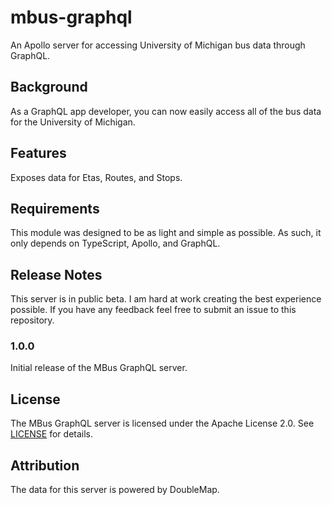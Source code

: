 # mbus-graphql

An Apollo server for accessing University of Michigan bus data through GraphQL.

## Background

As a GraphQL app developer, you can now easily access all of the bus data for the University of Michigan.

## Features

Exposes data for Etas, Routes, and Stops.

## Requirements

This module was designed to be as light and simple as possible. As such, it only depends on TypeScript, Apollo, and GraphQL.

## Release Notes

This server is in public beta. I am hard at work creating the best experience possible. If you have any feedback feel free to submit an issue to this repository.

### 1.0.0

Initial release of the MBus GraphQL server.

## License

The MBus GraphQL server is licensed under the Apache License 2.0. See [LICENSE](LICENSE) for details.

## Attribution

The data for this server is powered by DoubleMap.
